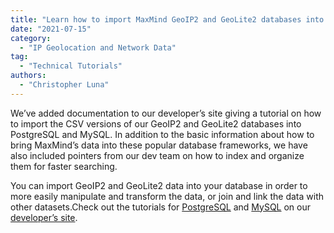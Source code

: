 ```yaml
---
title: "Learn how to import MaxMind GeoIP2 and GeoLite2 databases into PostgreSQL or MySQL"
date: "2021-07-15"
category:
  - "IP Geolocation and Network Data"
tag:
  - "Technical Tutorials"
authors:
  - "Christopher Luna"
---
```


We’ve added documentation to our developer’s site giving a tutorial on how to
import the CSV versions of our GeoIP2 and GeoLite2 databases into PostgreSQL and
MySQL. In addition to the basic information about how to bring MaxMind’s data
into these popular database frameworks, we have also included pointers from our
dev team on how to index and organize them for faster searching.

You can import GeoIP2 and GeoLite2 data into your database in order to more
easily manipulate and transform the data, or join and link the data with other
datasets.Check out the tutorials for
[PostgreSQL](https://dev.maxmind.com/geoip/importing-databases/postgresql?lang=en)
and [MySQL](https://dev.maxmind.com/geoip/importing-databases/mysql?lang=en) on
our [developer’s
site](https://dev.maxmind.com/geoip/importing-databases?lang=en).

